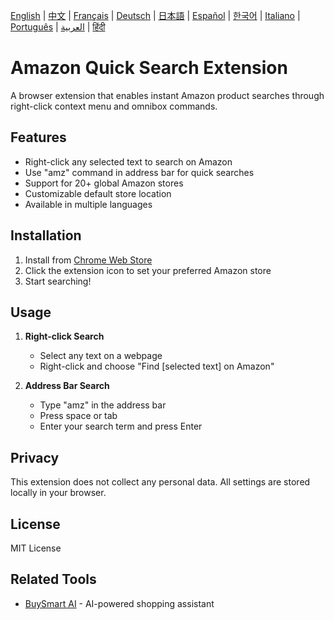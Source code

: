 [English](README.md) | [中文](docs/README_zh.md) | [Français](docs/README_fr.md) | [Deutsch](docs/README_de.md) | [日本語](docs/README_ja.md) | [Español](docs/README_es.md) | [한국어](docs/README_ko.md) | [Italiano](docs/README_it.md) | [Português](docs/README_pt.md) | [العربية](docs/README_ar.md) | [हिंदी](docs/README_hi.md)

# Amazon Quick Search Extension

A browser extension that enables instant Amazon product searches through right-click context menu and omnibox commands.

## Features

- Right-click any selected text to search on Amazon
- Use "amz" command in address bar for quick searches
- Support for 20+ global Amazon stores
- Customizable default store location
- Available in multiple languages

## Installation

1. Install from [Chrome Web Store](https://chromewebstore.google.com/detail/amazon-quick-search-right/cjfihmfkemfbaeiihbeefmapfahgjodi)
2. Click the extension icon to set your preferred Amazon store
3. Start searching!

## Usage

1. **Right-click Search**
   - Select any text on a webpage
   - Right-click and choose "Find [selected text] on Amazon"

2. **Address Bar Search**
   - Type "amz" in the address bar
   - Press space or tab
   - Enter your search term and press Enter

## Privacy

This extension does not collect any personal data. All settings are stored locally in your browser.

## License

MIT License

## Related Tools

- [BuySmart AI](https://www.buysmart.ai/chat) - AI-powered shopping assistant
